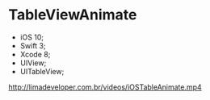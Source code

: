 # TableViewAnimate
- iOS 10;
- Swift 3;
- Xcode 8;
- UIView;
- UITableView;

http://limadeveloper.com.br/videos/iOSTableAnimate.mp4
